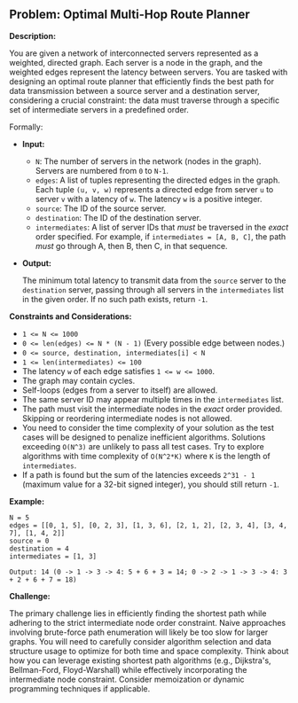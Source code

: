 ## Problem: Optimal Multi-Hop Route Planner

**Description:**

You are given a network of interconnected servers represented as a weighted, directed graph. Each server is a node in the graph, and the weighted edges represent the latency between servers. You are tasked with designing an optimal route planner that efficiently finds the best path for data transmission between a source server and a destination server, considering a crucial constraint: the data must traverse through a specific set of intermediate servers in a predefined order.

Formally:

*   **Input:**
    *   `N`: The number of servers in the network (nodes in the graph). Servers are numbered from `0` to `N-1`.
    *   `edges`: A list of tuples representing the directed edges in the graph. Each tuple `(u, v, w)` represents a directed edge from server `u` to server `v` with a latency of `w`. The latency `w` is a positive integer.
    *   `source`: The ID of the source server.
    *   `destination`: The ID of the destination server.
    *   `intermediates`: A list of server IDs that *must* be traversed in the *exact* order specified.  For example, if `intermediates = [A, B, C]`, the path *must* go through A, then B, then C, in that sequence.

*   **Output:**

    The minimum total latency to transmit data from the `source` server to the `destination` server, passing through all servers in the `intermediates` list in the given order. If no such path exists, return `-1`.

**Constraints and Considerations:**

*   `1 <= N <= 1000`
*   `0 <= len(edges) <= N * (N - 1)` (Every possible edge between nodes.)
*   `0 <= source, destination, intermediates[i] < N`
*   `1 <= len(intermediates) <= 100`
*   The latency `w` of each edge satisfies `1 <= w <= 1000`.
*   The graph may contain cycles.
*   Self-loops (edges from a server to itself) are allowed.
*   The same server ID may appear multiple times in the `intermediates` list.
*   The path must visit the intermediate nodes in the *exact* order provided. Skipping or reordering intermediate nodes is not allowed.
*   You need to consider the time complexity of your solution as the test cases will be designed to penalize inefficient algorithms. Solutions exceeding `O(N^3)` are unlikely to pass all test cases. Try to explore algorithms with time complexity of `O(N^2*K)` where `K` is the length of `intermediates`.
*   If a path is found but the sum of the latencies exceeds `2^31 - 1` (maximum value for a 32-bit signed integer), you should still return `-1`.

**Example:**

```
N = 5
edges = [[0, 1, 5], [0, 2, 3], [1, 3, 6], [2, 1, 2], [2, 3, 4], [3, 4, 7], [1, 4, 2]]
source = 0
destination = 4
intermediates = [1, 3]

Output: 14 (0 -> 1 -> 3 -> 4: 5 + 6 + 3 = 14; 0 -> 2 -> 1 -> 3 -> 4: 3 + 2 + 6 + 7 = 18)
```

**Challenge:**

The primary challenge lies in efficiently finding the shortest path while adhering to the strict intermediate node order constraint. Naive approaches involving brute-force path enumeration will likely be too slow for larger graphs. You will need to carefully consider algorithm selection and data structure usage to optimize for both time and space complexity. Think about how you can leverage existing shortest path algorithms (e.g., Dijkstra's, Bellman-Ford, Floyd-Warshall) while effectively incorporating the intermediate node constraint. Consider memoization or dynamic programming techniques if applicable.
